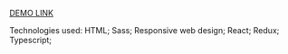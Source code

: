 [DEMO LINK](https://github.com/OlySpring1/instasport)

Technologies used:
HTML;
Sass;
Responsive web design;
React;
Redux;
Typescript;
